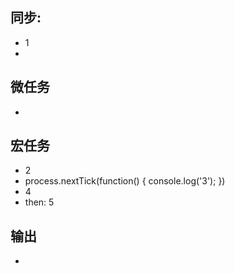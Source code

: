 ## 同步:
- 1
- 

## 微任务
- 

## 宏任务
- 2
- process.nextTick(function() {
        console.log('3');
    })
- 4
- then: 5

## 输出
- 